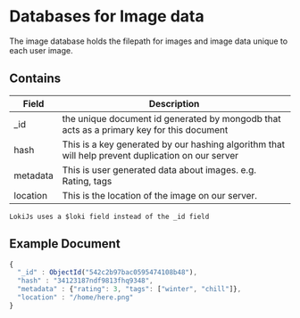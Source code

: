 # Databases for Image data

The image database holds the filepath for images and image data unique
to each user image.


Contains
-------------
| Field | Description|
|-------|------------|
| _id | the unique document id generated by mongodb that acts as a primary key for this document |
| hash | This is a key generated by our hashing algorithm that will help prevent duplication on our server |
| metadata | This is user generated data about images. e.g. Rating, tags |
| location | This is the location of the image on our server. |

```
LokiJs uses a $loki field instead of the _id field
```

Example Document
----------------
```js
{
  "_id" : ObjectId("542c2b97bac0595474108b48"),
  "hash" : "34123187ndf9813fhq9348",
  "metadata" : {"rating": 3, "tags": ["winter", "chill"]},
  "location" : "/home/here.png"
}
```
